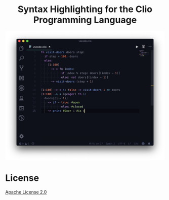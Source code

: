 <h1 align="center"> Syntax Highlighting for the Clio Programming Language </h1>


<img src="/images/preview.png" align="center">

# License
[Apache License 2.0](/LICENSE.md)